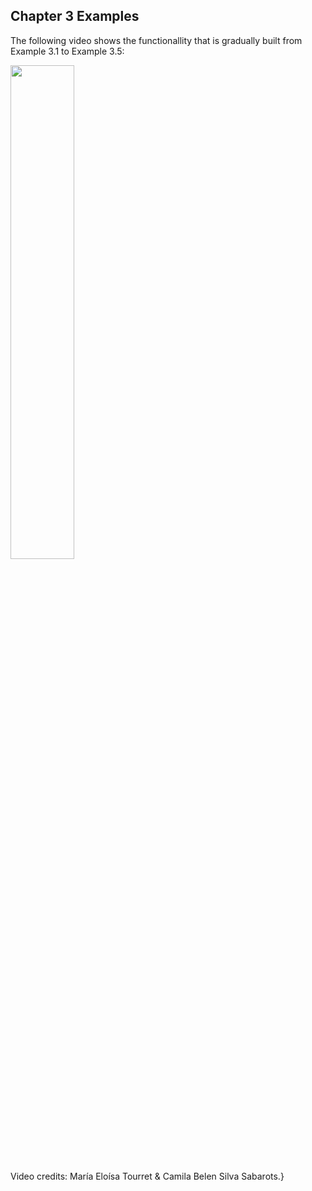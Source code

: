 ## Chapter 3 Examples

The following video shows the functionallity that is gradually built from Example 3.1 to Example 3.5:

<div align="left">
      <a href="https://youtu.be/XqUvWGD-5NA">
         <img src="https://img.youtube.com/vi/XqUvWGD-5NA/0.jpg" style="width:45%;">
      </a>
</div>

Video credits: María Eloísa Tourret & Camila Belen Silva Sabarots.}

